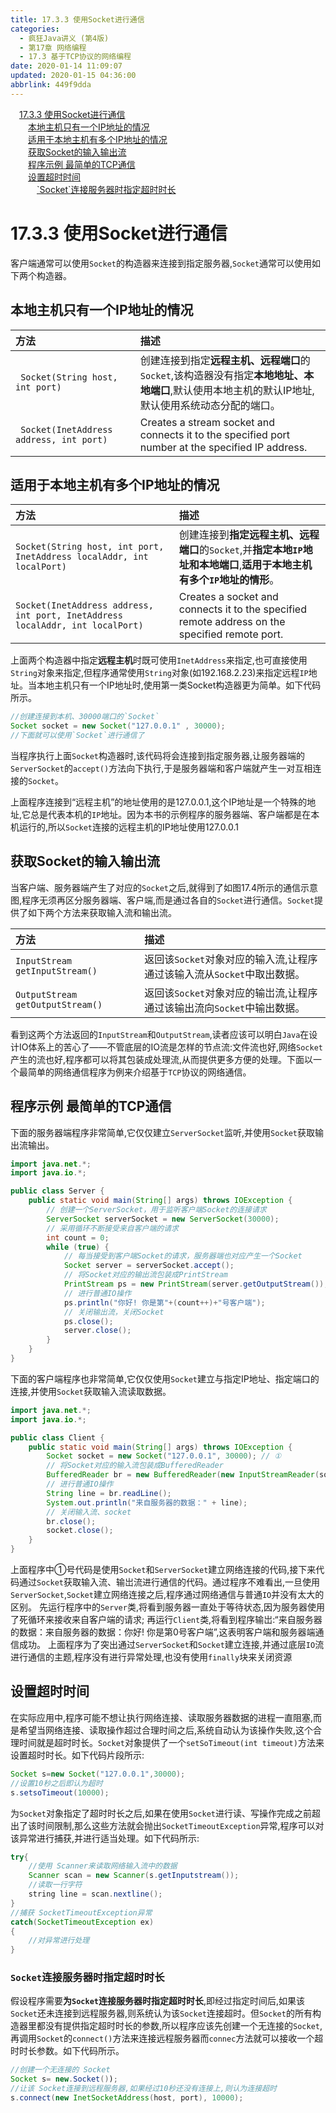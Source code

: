```yaml
---
title: 17.3.3 使用Socket进行通信
categories: 
  - 疯狂Java讲义 (第4版)
  - 第17章 网络编程
  - 17.3 基于TCP协议的网络编程
date: 2020-01-14 11:09:07
updated: 2020-01-15 04:36:00
abbrlink: 449f9dda
---
```

<div id='my_toc'><a href="/JavaReadingNotes/449f9dda/#17-3-3-使用Socket进行通信" class="header_1">17.3.3 使用Socket进行通信</a>&nbsp;<br><a href="/JavaReadingNotes/449f9dda/#本地主机只有一个IP地址的情况" class="header_2">本地主机只有一个IP地址的情况</a>&nbsp;<br><a href="/JavaReadingNotes/449f9dda/#适用于本地主机有多个IP地址的情况" class="header_2">适用于本地主机有多个IP地址的情况</a>&nbsp;<br><a href="/JavaReadingNotes/449f9dda/#获取Socket的输入输出流" class="header_2">获取Socket的输入输出流</a>&nbsp;<br><a href="/JavaReadingNotes/449f9dda/#程序示例-最简单的TCP通信" class="header_2">程序示例 最简单的TCP通信</a>&nbsp;<br><a href="/JavaReadingNotes/449f9dda/#设置超时时间" class="header_2">设置超时时间</a>&nbsp;<br><a href="/JavaReadingNotes/449f9dda/#-Socket-连接服务器时指定超时时长" class="header_3">`Socket`连接服务器时指定超时时长</a>&nbsp;<br></div>
<style>.header_1{margin-left: 1em;}.header_2{margin-left: 2em;}.header_3{margin-left: 3em;}.header_4{margin-left: 4em;}.header_5{margin-left: 5em;}.header_6{margin-left: 6em;}</style>
<!--more-->
<script>if (navigator.platform.search('arm')==-1){document.getElementById('my_toc').style.display = 'none';}var e,p = document.getElementsByTagName('p');while (p.length>0) {e = p[0];e.parentElement.removeChild(e);}</script>

<!--end-->
# 17.3.3 使用Socket进行通信
客户端通常可以使用`Socket`的构造器来连接到指定服务器,`Socket`通常可以使用如下两个构造器。
## 本地主机只有一个IP地址的情况

|方法|描述|
|:--|:--|
|` Socket(String host, int port)`|创建连接到指定**远程主机、远程端口**的`Socket`,该构造器没有指定**本地地址、本地端口**,默认使用本地主机的默认IP地址,默认使用系统动态分配的端口。|
|` Socket(InetAddress address, int port)`|Creates a stream socket and connects it to the specified port number at the specified IP address.|

## 适用于本地主机有多个IP地址的情况

|方法|描述|
|:--|:--|
|`Socket(String host, int port, InetAddress localAddr, int localPort)`|创建连接到**指定远程主机、远程端口**的`Socket`,并**指定本地`IP`地址和本地端口**,**适用于本地主机有多个`IP`地址的情形**。|
|`Socket(InetAddress address, int port, InetAddress localAddr, int localPort)`|Creates a socket and connects it to the specified remote address on the specified remote port.|


上面两个构造器中指定**远程主机**时既可使用`InetAddress`来指定,也可直接使用`String`对象来指定,但程序通常使用`String`对象(如192.168.2.23)来指定远程`IP`地址。当本地主机只有一个IP地址时,使用第一类Socket构造器更为简单。如下代码所示。
```java
//创建连接到本机、30000端口的`Socket`
Socket socket = new Socket("127.0.0.1" , 30000);
//下面就可以使用`Socket`进行通信了
```
当程序执行上面`Socket`构造器时,该代码将会连接到指定服务器,让服务器端的`ServerSocket`的`accept()`方法向下执行,于是服务器端和客户端就产生一对互相连接的`Socket`。

上面程序连接到“远程主机”的地址使用的是127.0.0.1,这个IP地址是一个特殊的地址,它总是代表本机的`IP`地址。因为本书的示例程序的服务器端、客户端都是在本机运行的,所以`Socket`连接的远程主机的IP地址使用127.0.0.1

## 获取Socket的输入输出流
当客户端、服务器端产生了对应的`Socket`之后,就得到了如图17.4所示的通信示意图,程序无须再区分服务器端、客户端,而是通过各自的`Socket`进行通信。`Socket`提供了如下两个方法来获取输入流和输出流。

|方法|描述|
|:--|:--|
|`InputStream getInputStream()`|返回该`Socket`对象对应的输入流,让程序通过该输入流从`Socket`中取出数据。|
|`OutputStream getOutputStream()`|返回该`Socket`对象对应的输岀流,让程序通过该输出流向`Socket`中输出数据。|

看到这两个方法返回的`InputStream`和`OutputStream`,读者应该可以明白`Java`在设计IO体系上的苦心了——不管底层的IO流是怎样的节点流:文件流也好,网络`Socket`产生的流也好,程序都可以将其包装成处理流,从而提供更多方便的处理。下面以一个最简单的网络通信程序为例来介绍基于`TCP`协议的网络通信。
## 程序示例 最简单的TCP通信
下面的服务器端程序非常简单,它仅仅建立`ServerSocket`监听,并使用`Socket`获取输出流输出。
```java
import java.net.*;
import java.io.*;

public class Server {
    public static void main(String[] args) throws IOException {
        // 创建一个ServerSocket，用于监听客户端Socket的连接请求
        ServerSocket serverSocket = new ServerSocket(30000);
        // 采用循环不断接受来自客户端的请求
        int count = 0;
        while (true) {
            // 每当接受到客户端Socket的请求，服务器端也对应产生一个Socket
            Socket server = serverSocket.accept();
            // 将Socket对应的输出流包装成PrintStream
            PrintStream ps = new PrintStream(server.getOutputStream());
            // 进行普通IO操作
            ps.println("你好! 你是第"+(count++)+"号客户端");
            // 关闭输出流，关闭Socket
            ps.close();
            server.close();
        }
    }
}
```
下面的客户端程序也非常简单,它仅仅使用`Socket`建立与指定IP地址、指定端口的连接,并使用`Socket`获取输入流读取数据。
```java
import java.net.*;
import java.io.*;

public class Client {
    public static void main(String[] args) throws IOException {
        Socket socket = new Socket("127.0.0.1", 30000); // ①
        // 将Socket对应的输入流包装成BufferedReader
        BufferedReader br = new BufferedReader(new InputStreamReader(socket.getInputStream()));
        // 进行普通IO操作
        String line = br.readLine();
        System.out.println("来自服务器的数据：" + line);
        // 关闭输入流、socket
        br.close();
        socket.close();
    }
}
```
上面程序中①号代码是使用`Socket`和`ServerSocket`建立网络连接的代码,接下来代码通过`Socket`获取输入流、输岀流进行通信的代码。通过程序不难看出,一旦使用`ServerSocket`,`Socket`建立网络连接之后,程序通过网络通信与普通`IO`并没有太大的区别。
先运行程序中的`Server`类,将看到服务器一直处于等待状态,因为服务器使用了死循环来接收来自客户端的请求;
再运行`Client`类,将看到程序输岀:“来自服务器的数据：来自服务器的数据：你好! 你是第0号客户端”,这表明客户端和服务器端通信成功。
上面程序为了突出通过`ServerSocket`和`Socket`建立连接,并通过底层`IO`流进行通信的主题,程序没有进行异常处理,也没有使用`finally`块来关闭资源
## 设置超时时间
在实际应用中,程序可能不想让执行网络连接、读取服务器数据的进程一直阻塞,而是希望当网络连接、读取操作超过合理时间之后,系统自动认为该操作失败,这个合理时间就是超时时长。`Socket`对象提供了一个`setSoTimeout(int timeout)`方法来设置超时时长。如下代码片段所示:
```java
Socket s=new Socket("127.0.0.1",30000);
//设置10秒之后即认为超时
s.setsoTimeout(10000);
```
为`Socket`对象指定了超时时长之后,如果在使用`Socket`进行读、写操作完成之前超出了该时间限制,那么这些方法就会抛出`SocketTimeoutException`异常,程序可以对该异常进行捕获,并进行适当处理。如下代码所示:
```java
try{
    //使用 Scanner来读取网络输入流中的数据
    Scanner scan = new Scanner(s.getInputstream());
    //读取一行字符
    string line = scan.nextline();
}
//捕获 SocketTimeoutException异常
catch(SocketTimeoutException ex)
{
    //对异常进行处理
}
```
### `Socket`连接服务器时指定超时时长
假设程序需要**为`Socket`连接服务器时指定超时时长**,即经过指定时间后,如果该`Socket`还未连接到远程服务器,则系统认为该`Socket`连接超时。但`Socket`的所有构造器里都没有提供指定超时时长的参数,所以程序应该先创建一个无连接的`Socket`,再调用`Socket`的`connect()`方法来连接远程服务器而`connec`方法就可以接收一个超时时长参数。如下代码所示。
```java
//创建一个无连接的 Socket
Socket s= new.Socket());
//让该 Socket连接到远程服务器,如果经过10秒还没有连接上,则认为连接超时
s.connect(new InetSocketAddress(host, port), 10000);
```
